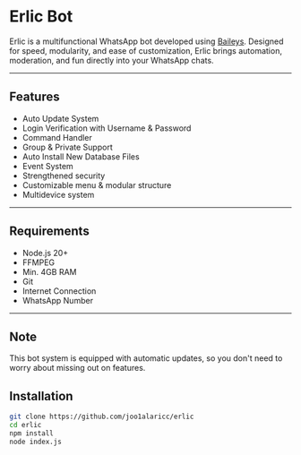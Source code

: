 # Erlic Bot

Erlic is a multifunctional WhatsApp bot developed using [Baileys](https://github.com/kiuur/bails). Designed for speed, modularity, and ease of customization, Erlic brings automation, moderation, and fun directly into your WhatsApp chats.

---

## Features

- Auto Update System
- Login Verification with Username & Password
- Command Handler
- Group & Private Support
- Auto Install New Database Files
- Event System
- Strengthened security
- Customizable menu & modular structure
- Multidevice system

---

## Requirements

- Node.js 20+
- FFMPEG
- Min. 4GB RAM
- Git
- Internet Connection
- WhatsApp Number

---

## Note 
This bot system is equipped with automatic updates, so you don't need to worry about missing out on features. 

## Installation

```bash
git clone https://github.com/joo1alaricc/erlic
cd erlic
npm install
node index.js
